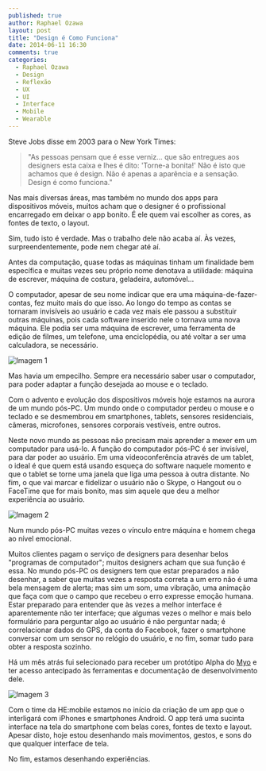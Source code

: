 ```yaml
---
published: true
author: Raphael Ozawa
layout: post
title: "Design é Como Funciona"
date: 2014-06-11 16:30
comments: true
categories:
  - Raphael Ozawa
  - Design
  - Reflexão
  - UX
  - UI
  - Interface
  - Mobile
  - Wearable
---
```


Steve Jobs disse em 2003 para o New York Times:
> "As pessoas pensam que é esse verniz… que são entregues aos designers esta caixa e lhes é dito: 'Torne-a bonita!' Não é isto que achamos que é design. Não é apenas a aparência e a sensação. Design é como funciona."

Nas mais diversas áreas, mas também no mundo dos apps para dispositivos móveis, muitos acham que o designer é o profissional encarregado em deixar o app bonito. É ele quem vai escolher as cores, as fontes de texto, o layout.

<!--more-->

Sim, tudo isto é verdade. Mas o trabalho dele não acaba aí. Às vezes, surpreendentemente, pode nem chegar até aí.

Antes da computação, quase todas as máquinas tinham um finalidade bem específica e muitas vezes seu próprio nome denotava a utilidade: máquina de escrever, máquina de costura, geladeira, automóvel…

O computador, apesar de seu nome indicar que era uma máquina-de-fazer-contas, fez muito mais do que isso. Ao longo do tempo as contas se tornaram invisíveis ao usuário e cada vez mais ele passou a substituir outras máquinas, pois cada software inserido nele o tornava uma nova máquina. Ele podia ser uma máquina de escrever, uma ferramenta de edição de filmes, um telefone, uma enciclopédia, ou até voltar a ser uma calculadora, se necessário.

![Imagem 1](/blog/images/posts/2014-06-11/montagem.jpg "Imagem - Montagem máquinas")

Mas havia um empecilho. Sempre era necessário saber usar o computador, para poder adaptar a função desejada ao mouse e o teclado.

Com o advento e evolução dos dispositivos móveis hoje estamos na aurora de um mundo pós-PC. Um mundo onde o computador perdeu o mouse e o teclado e se desmembrou em smartphones, tablets, sensores residenciais, câmeras, microfones, sensores corporais vestíveis, entre outros.

Neste novo mundo as pessoas não precisam mais aprender a mexer em um computador para usá-lo. A função do computador pós-PC é ser invisível, para dar poder ao usuário. Em uma videoconferência através de um tablet, o ideal é que quem está usando esqueça do software naquele momento e que o tablet se torne uma janela que liga uma pessoa à outra distante. No fim, o que vai marcar e fidelizar o usuário não o Skype, o Hangout ou o FaceTime que for mais bonito, mas sim aquele que deu a melhor experiência ao usuário.

![Imagem 2](/blog/images/posts/2014-06-11/facetime.jpg "Imagem - Facetime")

Num mundo pós-PC muitas vezes o vínculo entre máquina e homem chega ao nível emocional.

Muitos clientes pagam o serviço de designers para desenhar belos "programas de computador"; muitos designers acham que sua função é essa. No mundo pós-PC os designers tem que estar preparados a não desenhar, a saber que muitas vezes a resposta correta a um erro não é uma bela mensagem de alerta; mas sim um som, uma vibração, uma animação que faça com que o campo que recebeu o erro expresse emoção humana. Estar preparado para entender que às vezes a melhor interface é aparentemente não ter interface; que algumas vezes o melhor e mais belo formulário para perguntar algo ao usuário é não perguntar nada; é correlacionar dados do GPS, da conta do Facebook, fazer o smartphone conversar com um sensor no relógio do usuário, e no fim, somar tudo para obter a resposta sozinho.

Há um mês atrás fui selecionado para receber um protótipo Alpha do [Myo](https://thalmic.com/) e ter acesso antecipado às ferramentas e documentação de desenvolvimento dele.

![Imagem 3](/blog/images/posts/2014-06-11/myo.jpg "Imagem - MYO")

Com o time da HE:mobile estamos no início da criação de um app que o interligará com iPhones e smartphones Android. O app terá uma sucinta interface na tela do smartphone com belas cores, fontes de texto e layout. Apesar disto, hoje estou desenhando mais movimentos, gestos, e sons do que qualquer interface de tela. 

No fim, estamos desenhando experiências.